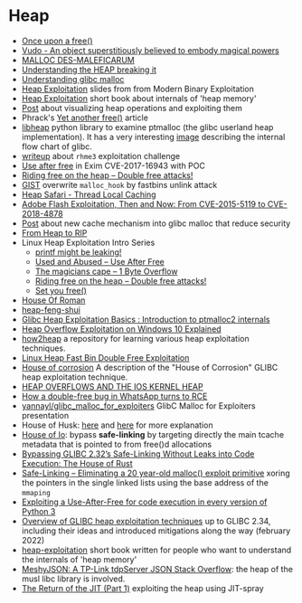 # Heap 

 - [Once upon a free()](http://phrack.org/issues/57/9.html)
 - [Vudo - An object superstitiously believed to embody magical powers](http://phrack.org/issues/57/8.html)
 - [MALLOC DES-MALEFICARUM](http://phrack.org/issues/66/10.html)
 - [Understanding the HEAP breaking it](https://www.blackhat.com/presentations/bh-usa-07/Ferguson/Whitepaper/bh-usa-07-ferguson-WP.pdf)
 - [Understanding glibc malloc](https://sploitfun.wordpress.com/2015/02/10/understanding-glibc-malloc/)
 - [Heap Exploitation](http://security.cs.rpi.edu/courses/binexp-spring2015/lectures/17/10_lecture.pdf) slides from from Modern Binary Exploitation
 - [Heap Exploitation](https://heap-exploitation.dhavalkapil.com) short book about internals of 'heap memory'
 - [Post](https://wapiflapi.github.io/2015/04/22/single-null-byte-heap-overflow/) about visualizing heap operations and exploiting them
 - Phrack's [Yet another free()](http://phrack.org/issues/66/6.html) article
 - [libheap](https://github.com/cloudburst/libheap) python library to examine ptmalloc (the glibc userland heap implementation). It has a very interesting [image](https://raw.githubusercontent.com/cloudburst/libheap/master/heap.png) describing the internal flow chart of glibc.
 - [writeup](https://0x00sec.org/t/heap-exploitation-abusing-use-after-free/3580) about ``rhme3`` exploitation challenge
 - [Use after free](https://bugs.exim.org/show_bug.cgi?id=2199) in Exim CVE-2017-16943 with POC
 - [Riding free on the heap – Double free attacks!](https://sensepost.com/blog/2017/linux-heap-exploitation-intro-series-riding-free-on-the-heap-double-free-attacks/)
 - [GIST](https://gist.github.com/inaz2/0fbfe243ca9e4b904edad037d0d76697) overwrite ``malloc_hook`` by fastbins unlink attack
 - [Heap Safari - Thread Local Caching](https://0x00sec.org/t/heap-safari-thread-local-caching/5054)
 - [Adobe Flash Exploitation, Then and Now: From CVE-2015-5119 to CVE-2018-4878](https://www.mdsec.co.uk/2018/02/adobe-flash-exploitation-then-and-now-from-cve-2015-5119-to-cve-2018-4878/)
 - [Post](http://tukan.farm/2017/07/08/tcache/) about new cache mechanism into glibc malloc that reduce security
 - [From Heap to RIP](http://blog.frizn.fr/glibc/glibc-heap-to-rip)
 - Linux Heap Exploitation Intro Series
    - [printf might be leaking!](https://sensepost.com/blog/2017/linux-heap-exploitation-intro-series-bonus-printf-might-be-leaking/)
    - [Used and Abused – Use After Free](https://sensepost.com/blog/2017/linux-heap-exploitation-intro-series-used-and-abused-use-after-free/)
    - [The magicians cape – 1 Byte Overflow](https://sensepost.com/blog/2017/linux-heap-exploitation-intro-series-the-magicians-cape-1-byte-overflow/)
    - [Riding free on the heap – Double free attacks!](https://sensepost.com/blog/2017/linux-heap-exploitation-intro-series-riding-free-on-the-heap-double-free-attacks/)
    - [Set you free()](https://sensepost.com/blog/2018/linux-heap-exploitation-intro-series-set-you-free-part-1/)
 - [House Of Roman](https://gist.github.com/romanking98/9aab2804832c0fb46615f025e8ffb0bc)
 - [heap-feng-shui](http://www.phreedom.org/research/heap-feng-shui/heap-feng-shui.html)
 - [Glibc Heap Exploitation Basics : Introduction to ptmalloc2 internals ](https://blog.k3170makan.com/2018/11/glibc-heap-exploitation-basics.html)
 - [Heap Overflow Exploitation on Windows 10 Explained](https://blog.rapid7.com/2019/06/12/heap-overflow-exploitation-on-windows-10-explained/)
 - [how2heap](https://github.com/shellphish/how2heap) a repository for learning various heap exploitation techniques.
 - [Linux Heap Fast Bin Double Free Exploitation](https://drive.google.com/file/d/1KM0Y1NWckIa3unePqYk5tkZ3FN8icgQW/view)
 - [House of corrosion](https://github.com/CptGibbon/House-of-Corrosion) A description of the "House of Corrosion" GLIBC heap exploitation technique.
 - [HEAP OVERFLOWS AND THE IOS KERNEL HEAP](https://azeria-labs.com/heap-overflows-and-the-ios-kernel-heap/)
 - [How a double-free bug in WhatsApp turns to RCE](https://awakened1712.github.io/hacking/hacking-whatsapp-gif-rce/)
 - [yannayl/glibc_malloc_for_exploiters](https://github.com/yannayl/glibc_malloc_for_exploiters) GlibC Malloc for Exploiters presentation
 - House of Husk: [here](https://maxwelldulin.com/BlogPost?post=3107454976) and [here](https://ptr-yudai.hatenablog.com/entry/2020/04/02/111507) for more explanation
 - [House of Io](https://awaraucom.wordpress.com/2020/07/19/house-of-io-remastered/): bypass **safe-linking** by targeting directly the main tcache metadata that is pointed to from free()d allocations
 - [Bypassing GLIBC 2.32’s Safe-Linking Without Leaks into Code Execution: The House of Rust](https://c4ebt.github.io/2021/01/22/House-of-Rust.html)
 - [Safe-Linking – Eliminating a 20 year-old malloc() exploit primitive](https://research.checkpoint.com/2020/safe-linking-eliminating-a-20-year-old-malloc-exploit-primitive/) xoring the pointers in the single linked lists using the base address of the ``mmaping``
 - [Exploiting a Use-After-Free for code execution in every version of Python 3](https://pwn.win/2022/05/11/python-buffered-reader.html)
 - [Overview of GLIBC heap exploitation techniques](https://0x434b.dev/overview-of-glibc-heap-exploitation-techniques/) up to GLIBC 2.34, including their ideas and introduced mitigations along the way (february 2022)
 - [heap-exploitation](https://heap-exploitation.dhavalkapil.com/) short book written for people who want to understand the internals of 'heap memory'
 - [MeshyJSON: A TP-Link tdpServer JSON Stack Overflow](https://research.nccgroup.com/2022/12/19/meshyjson-a-tp-link-tdpserver-json-stack-overflow/): the heap of the musl libc library is involved.
 - [The Return of the JIT (Part 1)](https://rh0dev.github.io/blog/2017/the-return-of-the-jit/) exploiting the heap using JIT-spray
